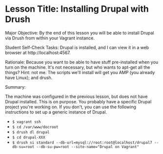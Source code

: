 # Lesson Title: Installing Drupal with Drush 

Major Objective: By the end of this lesson you will be able to install Drupal via Drush from within your Vagrant instance.

Student Self-Check Tasks: Drupal is installed, and I can view it in a web browser at http://localhost:4567.

Rationale: Because you want to be able to have stuff pre-installed when you turn on the machine. It's not necessary, but who wants to apt-get all the things? Hint: not me. The scripts we'll install will get you AMP (you already have Linux); and drush.

Summary:

The machine was configured in the previous lesson, but does not have Drupal installed. This is on purpose. You probably have a specific Drupal project you're working on. If you don't, you can use the following instructions to set up a generic instance of Drupal.

   - `$ vagrant ssh`
   - `$ cd /var/www/docroot`
   - `$ drush dl drupal`
   - `$ cd drupal-XXX`
   - `$ drush si standard --db-url=mysql://root:root@localhost/drupal7 --db-su=root --db-su-pw=root --site-name="Drupal on Vagrant"`
